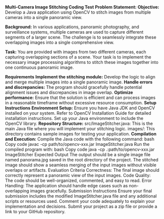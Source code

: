 **Multi-Camera Image Stitching Coding Test**
**Problem Statement:**
**Objective:** Develop a Java application using OpenCV to stitch images from multiple cameras into a single panoramic view.

**Background:** In various applications, panoramic photography, and surveillance systems, multiple cameras are used to capture different segments of a larger scene. The challenge is to seamlessly integrate these overlapping images into a single comprehensive view.

**Task:** You are provided with images from two different cameras, each capturing overlapping sections of a scene. Your task is to implement the necessary image processing algorithms to stitch these images together into one continuous panoramic image.

**Requirements**
**Implement the stitching module:** Develop the logic to align and merge multiple images into a single panoramic image.
**Handle errors and discrepancies:** The program should gracefully handle potential alignment issues and discrepancies in image overlap.
**Optimize performance:** Ensure that the solution is efficient and can process images in a reasonable timeframe without excessive resource consumption.
**Setup Instructions**
**Environment Setup:**
Ensure you have Java JDK and OpenCV installed on your system. Refer to OpenCV Installation Guide for detailed installation instructions. Set up your Java environment to include the OpenCV library.
**Repository Structure:**
src/ImageStitcher.java: This is the main Java file where you will implement your stitching logic.
images/: This directory contains sample images for testing your application.
**Compilation and Execution:**
Compile the Java code with the following command:
bash
Copy code
javac -cp path/to/opencv-xxx.jar ImageStitcher.java
Run the compiled program with:
bash
Copy code
java -cp .:path/to/opencv-xxx.jar ImageStitcher
Expected Output
The output should be a single image file named panorama.jpg saved in the root directory of the project.
The stitched image should show a seamless merging of the input images without visible overlaps or artifacts.
Evaluation Criteria
Correctness: The final image should correctly represent a panoramic view of the input images.
Code Quality: The code should be well-organized, commented, and easy to read.
Error Handling: The application should handle edge cases such as non-overlapping images gracefully.
Submission Instructions
Ensure your final submission includes the modified ImageStitcher.java file and any additional scripts or resources used.
Comment your code adequately to explain your implementation and decisions.
Submit your project as a zip file or provide a link to your GitHub repository.
